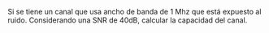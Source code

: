 Si se tiene un canal que usa ancho de banda de 1 Mhz que está expuesto al ruido. Considerando una SNR de 40dB, calcular la capacidad del canal.

